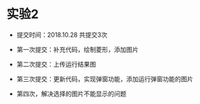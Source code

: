# 实验2

+ 提交时间：2018.10.28   共提交3次

+ 第一次提交：补充代码，绘制菱形，添加图片

+ 第二次提交：上传运行结果图

+ 第三次提交：更新代码，实现弹窗功能，添加运行弹窗功能的图片

+ 第四次，解决选择的图片不能显示的问题

